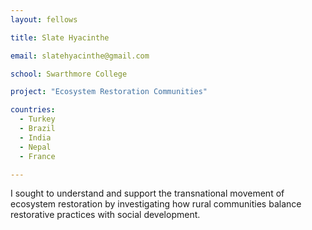 ```yaml
---
layout: fellows

title: Slate Hyacinthe

email: slatehyacinthe@gmail.com

school: Swarthmore College

project: "Ecosystem Restoration Communities"

countries:
  - Turkey
  - Brazil
  - India
  - Nepal
  - France

---
```


I sought to understand and support the transnational movement of ecosystem restoration by investigating how rural communities balance restorative practices with social development.

